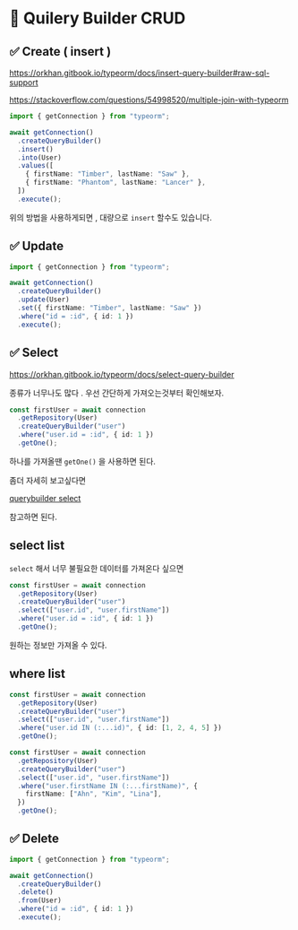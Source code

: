 # 📌 Quilery Builder CRUD

## ✅ Create ( insert )

https://orkhan.gitbook.io/typeorm/docs/insert-query-builder#raw-sql-support

https://stackoverflow.com/questions/54998520/multiple-join-with-typeorm

```ts
import { getConnection } from "typeorm";

await getConnection()
  .createQueryBuilder()
  .insert()
  .into(User)
  .values([
    { firstName: "Timber", lastName: "Saw" },
    { firstName: "Phantom", lastName: "Lancer" },
  ])
  .execute();
```

위의 방법을 사용하게되면 , 대량으로 `insert` 할수도 있습니다.

## ✅ Update

```ts
import { getConnection } from "typeorm";

await getConnection()
  .createQueryBuilder()
  .update(User)
  .set({ firstName: "Timber", lastName: "Saw" })
  .where("id = :id", { id: 1 })
  .execute();
```

## ✅ Select

https://orkhan.gitbook.io/typeorm/docs/select-query-builder

종류가 너무나도 많다 . 우선 간단하게 가져오는것부터 확인해보자.

```ts
const firstUser = await connection
  .getRepository(User)
  .createQueryBuilder("user")
  .where("user.id = :id", { id: 1 })
  .getOne();
```

하나를 가져올땐 `getOne()` 을 사용하면 된다.

좀더 자세히 보고싶다면

[querybuilder select](https://github.com/smilejakdu/typescript_study/blob/main/typeorm/queryBuilder_select.md)

참고하면 된다.

## select list

`select` 해서 너무 불필요한 데이터를 가져온다 싶으면

```ts
const firstUser = await connection
  .getRepository(User)
  .createQueryBuilder("user")
  .select(["user.id", "user.firstName"])
  .where("user.id = :id", { id: 1 })
  .getOne();
```

원하는 정보만 가져올 수 있다.

## where list

```ts
const firstUser = await connection
  .getRepository(User)
  .createQueryBuilder("user")
  .select(["user.id", "user.firstName"])
  .where("user.id IN (:...id)", { id: [1, 2, 4, 5] })
  .getOne();
```

```ts
const firstUser = await connection
  .getRepository(User)
  .createQueryBuilder("user")
  .select(["user.id", "user.firstName"])
  .where("user.firstName IN (:...firstName)", {
    firstName: ["Ahn", "Kim", "Lina"],
  })
  .getOne();
```

## ✅ Delete

```ts
import { getConnection } from "typeorm";

await getConnection()
  .createQueryBuilder()
  .delete()
  .from(User)
  .where("id = :id", { id: 1 })
  .execute();
```
